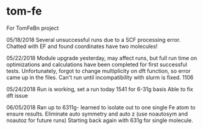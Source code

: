 # tom-fe
For TomFeBn project

05/18/2018
Several unsuccessful runs due to a SCF processing error. Chatted with EF and found coordinates have two molecules!

05/22/2018
Module upgrade yesterday, may affect runs, but full run time on optimizations and calculations have been completed for first successful tests. 
Unfortunately, forgot to change multiplicity on dft function, so error came up in the files. 
Can't run until incompatibility with slurm is fixed. 1106

05/24/2018
Run is working, set a run today 1541 for 6-31g basis
Able to fix dft issue

06/05/2018
Ran up to 6311g- learned to isolate out to one single Fe atom to ensure results. Eliminate auto symmetry and auto z (use noautosym 
and noautoz for future runs) Starting back again with 631g for single molecule.

